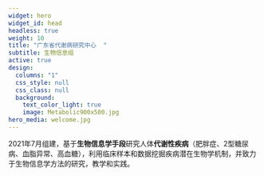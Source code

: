 ```yaml
---
widget: hero
widget_id: head
headless: true
weight: 10
title: "广东省代谢病研究中心  "
subtitle: 生物信息组
active: true
design:
  columns: "1"
  css_style: null
  css_class: null
  background:
    text_color_light: true
    image: Metabolic900x500.jpg
hero_media: welcome.jpg
---
```

2021年7月组建，基于**生物信息学手段**研究人体**代谢性疾病**（肥胖症、2型糖尿病、血脂异常、高血糖），利用临床样本和数据挖掘疾病潜在生物学机制，并致力于生物信息学方法的研究，教学和实践。